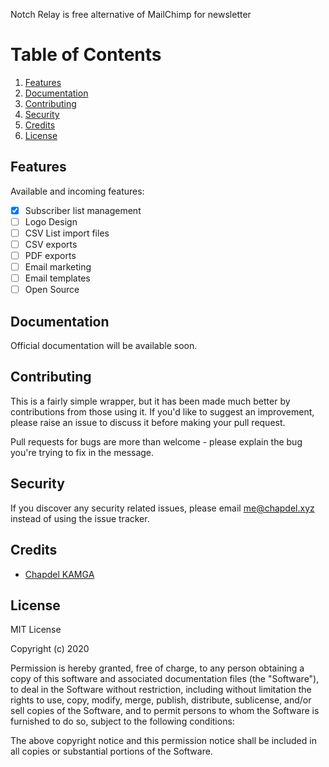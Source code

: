 Notch Relay is free alternative of MailChimp for newsletter

# Table of Contents

1. [Features](#features)
2. [Documentation](#documentation)
3. [Contributing](#contributing)
4. [Security](#security)
5. [Credits](#credits)
6. [License](#license)

## Features

Available and incoming features:

-   [x] Subscriber list management
-   [ ] Logo Design
-   [ ] CSV List import files
-   [ ] CSV exports
-   [ ] PDF exports
-   [ ] Email marketing
-   [ ] Email templates
-   [ ] Open Source

## Documentation

Official documentation will be available soon.

## Contributing

This is a fairly simple wrapper, but it has been made much better by contributions from those using it. If you'd like to suggest an improvement, please raise an issue to discuss it before making your pull request.

Pull requests for bugs are more than welcome - please explain the bug you're trying to fix in the message.

## Security

If you discover any security related issues, please email me@chapdel.xyz instead of using the issue tracker.

## Credits

-   [Chapdel KAMGA](https://twitter.com/chapdel)

## License

MIT License

Copyright (c) 2020

Permission is hereby granted, free of charge, to any person obtaining a copy
of this software and associated documentation files (the "Software"), to deal
in the Software without restriction, including without limitation the rights
to use, copy, modify, merge, publish, distribute, sublicense, and/or sell
copies of the Software, and to permit persons to whom the Software is
furnished to do so, subject to the following conditions:

The above copyright notice and this permission notice shall be included in all
copies or substantial portions of the Software.
